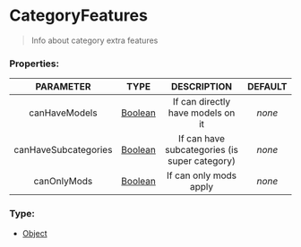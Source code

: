 # CategoryFeatures
> Info about category extra features

### Properties:
| PARAMETER  | TYPE                                     | DESCRIPTION            | DEFAULT |
|:----------:|:----------------------------------------:|:----------------------:|:--------:|
| canHaveModels    | [Boolean](https://developer.mozilla.org/en-US/docs/Web/JavaScript/Reference/Global_Objects/Boolean) | If can directly have models on it | _none_ |
| canHaveSubcategories | [Boolean](https://developer.mozilla.org/en-US/docs/Web/JavaScript/Reference/Global_Objects/Boolean) | If can have subcategories (is super category) | _none_ |
| canOnlyMods    | [Boolean](https://developer.mozilla.org/en-US/docs/Web/JavaScript/Reference/Global_Objects/Boolean) | If can only mods apply | _none_ |

### Type:
- [Object](https://developer.mozilla.org/en-US/docs/Web/JavaScript/Reference/Global_Objects/Object)
